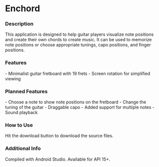 <h1>Enchord</h1>

<h3>Description</h3>
This application is designed to help guitar players visualize note positions and create their own chords to create music. 
It can be used to memorize note positions or choose appropriate tunings, capo positions, and finger positions.

<h3>Features</h3>
- Minimalist guitar fretboard with 19 frets
- Screen rotation for simplified viewing

<h3>Planned Features</h3>
- Choose a note to show note positions on the fretboard
- Change the tuning of the guitar
- Draggable capo
- Added support for multiple notes
- Sound playback

<h3>How to Use</h3>
Hit the download button to download the source files.

<h3>Additional Info</h3>
Compiled with Android Studio.
Available for API 15+.
